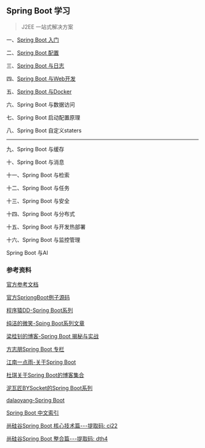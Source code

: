 ## Spring Boot 学习

> J2EE 一站式解决方案

一、[Spring Boot 入门](https://github.com/tyronczt/spring-boot-learning/tree/master/spring-boot-01-helloworld)

二、[Spring Boot 配置](https://github.com/tyronczt/spring-boot-learning/tree/master/spring-boot-02-config)

三、[Spring Boot 与日志](https://github.com/tyronczt/spring-boot-learning/tree/master/spring-boot-03-logging)

四、[Spring Boot 与Web开发](https://github.com/tyronczt/spring-boot-learning/tree/master/spring-boot-04-web-restfulcrud)

五、[Spring Boot 与Docker](https://github.com/tyronczt/spring-boot-learning/tree/master/spring-boot-05-docker)

六、Spring Boot 与数据访问

七、Spring Boot 启动配置原理

八、Spring Boot 自定义staters

------

九、Spring Boot 与缓存

十、Spring Boot 与消息

十一、Spring Boot 与检索

十二、Spring Boot 与任务

十三、Spring Boot 与安全

十四、Spring Boot 与分布式

十五、Spring Boot 与开发热部署

十六、Spring Boot 与监控管理

Spring Boot 与AI

### 参考资料

[官方参考文档](http://docs.spring.io/spring-boot/docs/1.5.2.RELEASE/reference/htmlsingle/#getting-started-first-application)

[官方SpriongBoot例子源码](https://github.com/spring-projects/spring-boot/tree/master/spring-boot-samples)

[程序猿DD-Spring Boot系列](http://blog.didispace.com/categories/Spring-Boot/)

[纯洁的微笑-Sping Boot系列文章](http://www.ityouknow.com/spring-boot)

[梁桂钊的博客-Spring Boot 揭秘与实战](http://blog.720ui.com/columns/springboot_all/)

[方志朋Spring Boot 专栏](http://blog.csdn.net/column/details/15397.html)

[江南一点雨-关于Spring Boot](http://blog.csdn.net/column/details/13987.html)

[杜琪关于Spring Boot的博客集合](http://www.jianshu.com/p/7e2e5e7b32ab)

[泥瓦匠BYSocket的Spring Boot系列](http://www.bysocket.com/?page_id=1639)

[dalaoyang-Spring Boot](https://www.dalaoyang.cn/tag/springboot/)

[Spring Boot 中文索引](http://springboot.fun/)

[尚硅谷Spring Boot 核心技术篇---提取码: ci22](https://pan.baidu.com/s/1vDX_Yjm1-mI54QnbtEbjeQ)

[尚硅谷Spring Boot 整合篇---提取码: dth4](https://pan.baidu.com/s/1q9ri9mOivEjzqhWq56Z-7A)
